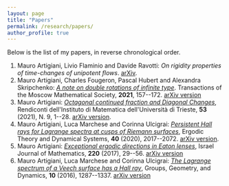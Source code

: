 ```yaml
---
layout: page
title: "Papers"
permalink: /research/papers/
author_profile: true
---
```


Below is the list of my papers, in reverse chronological order.

1. Mauro Artigiani, Livio Flaminio and Davide Ravotti: _On rigidity properties of time-changes of unipotent flows_. [arXiv](https://arxiv.org/abs/2209.01253).
1. Mauro Artigiani, Charles Fougeron, Pascal Hubert and Alexandra Skripchenko: [*A note on double rotations of infinite type*](https://doi.org/10.1090/mosc/311). Transactions of the Moscow Mathematical Society, **2021**, 157--172. [arXiv version](https://arxiv.org/abs/2102.11803)
1. Mauro Artigiani: [*Octagonal continued fraction and Diagonal Changes*](https://rendiconti.dmi.units.it/volumi/fa/009.pdf), Rendiconti dell'Instituto di Matematica dell'Università di Trieste, **53** (2021), N. 9, 1--28. [arXiv version](https://arxiv.org/abs/2010.04670).
1. Mauro Artigiani, Luca Marchese and Corinna Ulcigrai: [*Persistent Hall rays for Lagrange spectra at cusps of Riemann surfaces*](https://doi.org/10.1017/etds.2018.143), Ergodic Theory and Dynamical Systems, **40** (2020), 2017--2072. [arXiv version](https://arxiv.org/abs/1710.02042).
1. Mauro Artigiani: [*Exceptional ergodic directions in Eaton lenses*](https://doi.org/10.1007/s11856-017-1509-8), Israel Journal of Mathematics, **220** (2017), 29--56. [arXiv version](https://arxiv.org/abs/1503.02191)
1. Mauro Artigiani, Luca Marchese and Corinna Ulcigrai: [*The Lagrange spectrum of a Veech surface has a Hall ray*](https://doi.org/10.4171/GGD/384), Groups, Geometry, and Dynamics, **10** (2016), 1287--1337. [arXiv version](https://arxiv.org/abs/1409.7023)
